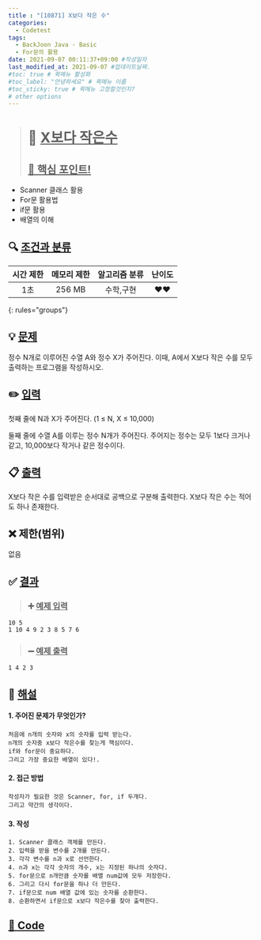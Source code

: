 ```yaml
---
title : "[10871] X보다 작은 수"
categories:
  - Codetest
tags:
  - BackJoon Java - Basic
  - For문의 활용
date: 2021-09-07 00:11:37+09:00 #작성일자
last_modified_at: 2021-09-07 #업데이트날짜.
#toc: true # 퀵메뉴 활성화
#toc_label: "안녕하세요" # 퀵메뉴 이름
#toc_sticky: true # 퀵메뉴 고정할것인지?
# other options
---
```

> # 📜 <u>X보다 작은수</u> 
> ## <u>📌 핵심 포인트!</u> 
*  Scanner 클래스 활용
*  For문 활용법
*  if문 활용
*  배열의 이해


## 🔍 <u>조건과 분류</u>

| 시간 제한  | 메모리 제한  |  알고리즘 분류 | 난이도 
|:-------------:|:---------------:|:-----------:|:---------:
| 1초 | 256 MB | 수학,구현 | ❤️❤️
{: rules="groups"}

## 💡 <u>문제</u> 
정수 N개로 이루어진 수열 A와 정수 X가 주어진다. 이때, A에서 X보다 작은 수를 모두 출력하는 프로그램을 작성하시오.

## ✏️ <u>입력</u>
첫째 줄에 N과 X가 주어진다. (1 ≤ N, X ≤ 10,000)

둘째 줄에 수열 A를 이루는 정수 N개가 주어진다. 주어지는 정수는 모두 1보다 크거나 같고, 10,000보다 작거나 같은 정수이다.

## 📋 <u>출력</u>
X보다 작은 수를 입력받은 순서대로 공백으로 구분해 출력한다. X보다 작은 수는 적어도 하나 존재한다.

## ❌ 제한(범위)
없음

## ✅ <u>결과</u>
> ### ➕ <u>예제 입력</u>
	10 5
	1 10 4 9 2 3 8 5 7 6
	
> ### ➖ <u>예제 출력</u>
	1 4 2 3

## 💭 <u>해설</u>
#### 1. 주어진 문제가 무엇인가?
	처음에 n개의 숫자와 x의 숫자를 입력 받는다.
	n개의 숫자중 x보다 작은수를 찾는게 핵심이다.
	if와 for문이 중요하다.
	그리고 가장 중요한 배열이 있다!.

#### 2. 접근 방법
	작성자가 필요한 것은 Scanner, for, if 두개다.
	그리고 약간의 생각이다.

#### 3. 작성
	1. Scanner 클래스 객체를 만든다.
	2. 입력을 받을 변수를 2개를 만든다.
	3. 각각 변수를 n과 x로 선언한다.
	4. n과 x는 각각 숫자의 개수, x는 지정된 하나의 숫자다.
	5. for문으로 n개만큼 숫자를 배멸 num값에 모두 저장한다.
	6. 그리고 다시 for문을 하나 더 만든다.
	7. if문으로 num 배열 값에 있는 숫자를 순환한다.
	8. 순환하면서 if문으로 x보다 작은수를 찾아 출력한다.
	

## <u>📖 <u>Code</u>
<script src="https://gist.github.com/Cononi/aa28c50ce0df74520da56419779d9d06.js"></script>